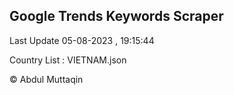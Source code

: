 

## Google Trends Keywords Scraper 
 
Last Update 05-08-2023 , 19:15:44

Country List :
VIETNAM.json



© Abdul Muttaqin 
